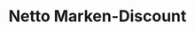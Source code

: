 ---
title: "Netto Marken-Discount"
url: /berlin/netto-marken-discount-damerowstrasse/
shop: Supermarkt
---